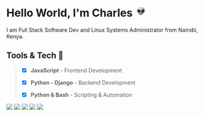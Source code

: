<!-- <img src="./github_header.png"> -->

# Hello World, I'm **Charles** <img src="alien.gif" height="30px">

I am Full Stack Software Dev and Linux Systems Administrator from Nairobi, Kenya.

## Tools & Tech 🔭
>
>- [X] **JavaScript** - Frontend Development
>
>- [X] **Python - Django** - Backend Development
>
>- [X] **Python & Bash** - Scripting & Automation

![](https://img.shields.io/badge/OS-Linux-informational?style=flat&logo=linux&logoColor=white&color=800020)
![](https://img.shields.io/badge/Code-JavaScript-informational?style=flat&logo=javascript&logoColor=white&color=800020)
![](https://img.shields.io/badge/Code-Python-informational?style=flat&logo=python&logoColor=white&color=800020)
![](https://img.shields.io/badge/Code-Django-informational?style=flat&logo=django&logoColor=white&color=800020)
![](https://img.shields.io/badge/Shell-Bash-informational?style=flat&logo=gnu-bash&logoColor=white&color=800020)

<!-- ![](https://img.shields.io/badge/Code-React-informational?style=flat&logo=react&logoColor=white&color=800020) -->
<!-- ![](https://img.shields.io/badge/Tools-PostgreSQL-informational?style=flat&logo=postgresql&logoColor=white&color=800020)
![](https://img.shields.io/badge/Tools-Docker-informational?style=flat&logo=docker&logoColor=white&color=800020) -->


<!-- ## Stats 🔭

<details>

  <summary>GitHub Stats </summary>

  [![Charles M's GitHub stats](https://github-readme-stats.vercel.app/api?username=mashm3ll0w&count_private=true&show_icons=true&theme=maroongold&include_all_commits=true)](https://github.com/anuraghazra/github-readme-stats)

</details> 

<details>

  <summary> Most Used Languages </summary>

  [![Top Langs](https://github-readme-stats.vercel.app/api/top-langs/?username=mashm3ll0w&layout=compact&theme=maroongold&langs_count=6)](https://github.com/anuraghazra/github-readme-stats)

</details> -->
<!-- You are visitor number <img src="https://profile-counter.glitch.me/mashm3ll0w/count.svg" /> -->
